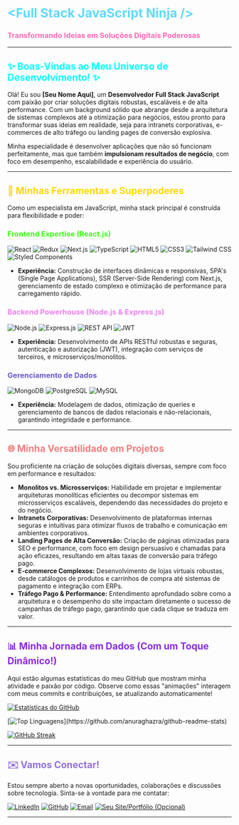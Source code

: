 # <span style="color: #61DAFB;">&lt;Full Stack JavaScript Ninja /&gt;</span>
### <span style="color: #FF69B4;">Transformando Ideias em Soluções Digitais Poderosas</span>

---

## <span style="color: #00FFFF;">✨ Boas-Vindas ao Meu Universo de Desenvolvimento! ✨</span>

Olá! Eu sou **[Seu Nome Aqui]**, um **Desenvolvedor Full Stack JavaScript** com paixão por criar soluções digitais robustas, escaláveis e de alta performance. Com um background sólido que abrange desde a arquitetura de sistemas complexos até a otimização para negócios, estou pronto para transformar suas ideias em realidade, seja para intranets corporativas, e-commerces de alto tráfego ou landing pages de conversão explosiva.

Minha especialidade é desenvolver aplicações que não só funcionam perfeitamente, mas que também **impulsionam resultados de negócio**, com foco em desempenho, escalabilidade e experiência do usuário.

---

## <span style="color: #FFD700;">🚀 Minhas Ferramentas e Superpoderes</span>

Como um especialista em JavaScript, minha stack principal é construída para flexibilidade e poder:

### <span style="color: #39FF14;">Frontend Expertise (React.js)</span>

![React](https://img.shields.io/badge/-React-61DAFB?style=for-the-badge&logo=react&logoColor=white)
![Redux](https://img.shields.io/badge/-Redux-764ABC?style=for-the-badge&logo=redux&logoColor=white)
![Next.js](https://img.shields.io/badge/-Next.js-000000?style=for-the-badge&logo=next.js&logoColor=white)
![TypeScript](https://img.shields.io/badge/-TypeScript-3178C6?style=for-the-badge&logo=typescript&logoColor=white)
![HTML5](https://img.shields.io/badge/-HTML5-E34F26?style=for-the-badge&logo=html5&logoColor=white)
![CSS3](https://img.shields.io/badge/-CSS3-1572B6?style=for-the-badge&logo=css3&logoColor=white)
![Tailwind CSS](https://img.shields.io/badge/-Tailwind_CSS-38B2AC?style=for-the-badge&logo=tailwind-css&logoColor=white)
![Styled Components](https://img.shields.io/badge/-Styled_Components-DB7093?style=for-the-badge&logo=styled-components&logoColor=white)

* **Experiência:** Construção de interfaces dinâmicas e responsivas, SPA's (Single Page Applications), SSR (Server-Side Rendering) com Next.js, gerenciamento de estado complexo e otimização de performance para carregamento rápido.

### <span style="color: #EE82EE;">Backend Powerhouse (Node.js & Express.js)</span>

![Node.js](https://img.shields.io/badge/-Node.js-339933?style=for-the-badge&logo=node.js&logoColor=white)
![Express.js](https://img.shields.io/badge/-Express.js-000000?style=for-the-badge&logo=express&logoColor=white)
![REST API](https://img.shields.io/badge/-REST_API-00599C?style=for-the-badge&logo=rest&logoColor=white)
![JWT](https://img.shields.io/badge/-JWT-000000?style=for-the-badge&logo=json-web-tokens&logoColor=white)

* **Experiência:** Desenvolvimento de APIs RESTful robustas e seguras, autenticação e autorização (JWT), integração com serviços de terceiros, e microserviços/monolitos.

### <span style="color: #6A5ACD;">Gerenciamento de Dados</span>

![MongoDB](https://img.shields.io/badge/-MongoDB-47A248?style=for-the-badge&logo=mongodb&logoColor=white)
![PostgreSQL](https://img.shields.io/badge/-PostgreSQL-316192?style=for-the-badge&logo=postgresql&logoColor=white)
![MySQL](https://img.shields.io/badge/-MySQL-4479A1?style=for-the-badge&logo=mysql&logoColor=white)

* **Experiência:** Modelagem de dados, otimização de queries e gerenciamento de bancos de dados relacionais e não-relacionais, garantindo integridade e performance.

---

## <span style="color: #F08080;">🌐 Minha Versatilidade em Projetos</span>

Sou proficiente na criação de soluções digitais diversas, sempre com foco em performance e resultados:

* **Monolitos vs. Microsserviços:** Habilidade em projetar e implementar arquiteturas monolíticas eficientes ou decompor sistemas em microsserviços escaláveis, dependendo das necessidades do projeto e do negócio.
* **Intranets Corporativas:** Desenvolvimento de plataformas internas seguras e intuitivas para otimizar fluxos de trabalho e comunicação em ambientes corporativos.
* **Landing Pages de Alta Conversão:** Criação de páginas otimizadas para SEO e performance, com foco em design persuasivo e chamadas para ação eficazes, resultando em altas taxas de conversão para tráfego pago.
* **E-commerce Complexos:** Desenvolvimento de lojas virtuais robustas, desde catálogos de produtos e carrinhos de compra até sistemas de pagamento e integração com ERPs.
* **Tráfego Pago & Performance:** Entendimento aprofundado sobre como a arquitetura e o desempenho do site impactam diretamente o sucesso de campanhas de tráfego pago, garantindo que cada clique se traduza em valor.

---

## <span style="color: #8A2BE2;">📊 Minha Jornada em Dados (Com um Toque Dinâmico!)</span>

Aqui estão algumas estatísticas do meu GitHub que mostram minha atividade e paixão por código. Observe como essas "animações" interagem com meus commits e contribuições, se atualizando automaticamente!

[![Estatísticas do GitHub](https://github-readme-stats.vercel.app/api?username=SEU_USERNAME&show_icons=true&theme=dark&hide_border=true&card_width=490&custom_title=Minhas%20Estatísticas%20GitHub)](https://github.com/anuraghazra/github-readme-stats)

[![Top Linguagens](https://github-readme-stats.vercel.app/api/top-langs/?username=SEU_USERNAME&layout=compact&theme=synthwave&hide_border=true&card_width=490&custom_title=Top%20Linguagens%20(%20JavaScript%20&%20Mais!))](https://github.com/anuraghazra/github-readme-stats)

[![GitHub Streak](https://github-profile-streak-stats.herokuapp.com/?user=SEU_USERNAME&theme=highcontrast&hide_border=true)](https://git.io/streak-stats)

---

## <span style="color: #9370DB;">✉️ Vamos Conectar!</span>

Estou sempre aberto a novas oportunidades, colaborações e discussões sobre tecnologia. Sinta-se à vontade para me contatar:

[![LinkedIn](https://img.shields.io/badge/LinkedIn-0A66C2?style=for-the-badge&logo=linkedin&logoColor=white)](https://www.linkedin.com/in/SEU_LINKEDIN/)
[![GitHub](https://img.shields.io/badge/GitHub-100000?style=for-the-badge&logo=github&logoColor=white)](https://github.com/SEU_USERNAME)
[![Email](https://img.shields.io/badge/Email-D14836?style=for-the-badge&logo=gmail&logoColor=white)](mailto:SEU_EMAIL@example.com)
[![Seu Site/Portfólio (Opcional)](https://img.shields.io/badge/Portfólio-306998?style=for-the-badge&logo=internet-explorer&logoColor=white)](https://www.SEU_SITE.com)

---
